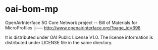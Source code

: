 # oai-bom-mp
OpenAirInterface 5G Core Network project -- Bill of Materials for MicroProfiles
├── http://www.openairinterface.org/?page_id=698 

It is distributed under OAI Public License V1.0. 
The license information is distributed under LICENSE file in the same directory.

